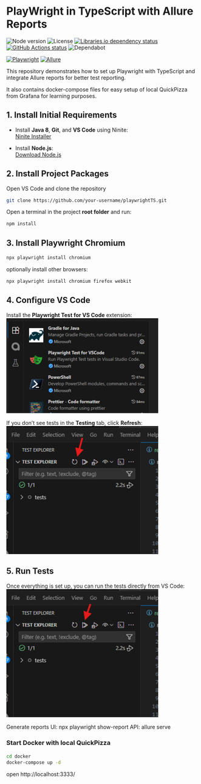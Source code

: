 # PlayWright in TypeScript with Allure Reports

![Node version](https://img.shields.io/badge/node-%3E%3D18-blue?logo=node.js)
![License](https://img.shields.io/badge/license-ISC-brightgreen)
[![Libraries.io dependency status](https://img.shields.io/librariesio/release/npm/playwrightts)](https://libraries.io/npm/playwrightts)
[![GitHub Actions status](https://img.shields.io/github/actions/workflow/status/Zippycz3ch/PlayWright-By-Zippy/ci.yml?branch=master)](https://github.com/Zippycz3ch/PlayWright-By-Zippy/actions)
![Dependabot](https://img.shields.io/badge/dependabot-enabled-success)

[![Playwright](https://img.shields.io/npm/v/@playwright/test?color=blueviolet&label=playwright)](https://www.npmjs.com/package/@playwright/test)
[![Allure](https://img.shields.io/npm/v/allure-playwright?color=orange&label=allure-playwright)](https://www.npmjs.com/package/allure-playwright)

This repository demonstrates how to set up Playwright with TypeScript and integrate Allure reports for better test reporting.

It also contains docker-compose files for easy setup of local QuickPizza from Grafana for learning purposes.

## 1. Install Initial Requirements

- Install **Java 8**, **Git**, and **VS Code** using Ninite:  
  [Ninite Installer](https://ninite.com/adoptjavax8-git-vscode/)

- Install **Node.js**:  
  [Download Node.js](https://nodejs.org/en/download)

## 2. Install Project Packages

Open VS Code and clone the repository

```bash
git clone https://github.com/your-username/playwrightTS.git
```

Open a terminal in the project **root folder** and run:

```bash
npm install
```

## 3. Install Playwright Chromium

```bash
npx playwright install chromium
```

optionally install other browsers:

```bash
npx playwright install chromium firefox webkit
```

## 4. Configure VS Code

Install the **Playwright Test for VS Code** extension:  
 <img src="wiki/extentions.png" alt="Playwright Extension" width="400"/>

If you don’t see tests in the **Testing** tab, click **Refresh**:  
 <img src="wiki/image.png" alt="Refresh Tests" width="400"/>

## 5. Run Tests

Once everything is set up, you can run the tests directly from VS Code:  
<img src="wiki/image-1.png" alt="Run Tests" width="400"/>

Generate reports
UI: npx playwright show-report
API: allure serve

### Start Docker with local QuickPizza

```bash
cd docker
docker-compose up -d
```

open http://localhost:3333/
